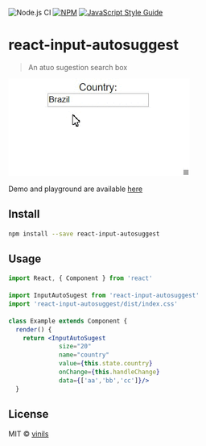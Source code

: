 ![Node.js CI](https://github.com/vinils/react-input-autosuggest/workflows/Node.js%20CI/badge.svg) [![NPM](https://img.shields.io/npm/v/react-input-autosuggest.svg)](https://www.npmjs.com/package/react-input-autosuggest) [![JavaScript Style Guide](https://img.shields.io/badge/code_style-standard-brightgreen.svg)](https://standardjs.com)

# react-input-autosuggest

> An atuo sugestion search box

[![react-input-autosugest](https://github.com//vinils/react-input-autosugest/blob/releaseCandidate/public/sample.gif?raw=true)](https://github.com/vinils/react-input-autosugest/)

Demo and playground are available [here](https://vinils.github.io/react-input-autosugest/)

## Install

```bash
npm install --save react-input-autosuggest
```

## Usage

```jsx
import React, { Component } from 'react'

import InputAutoSugest from 'react-input-autosuggest'
import 'react-input-autosuggest/dist/index.css'

class Example extends Component {
  render() {
    return <InputAutoSugest
              size="20"
              name="country"
              value={this.state.country}
              onChange={this.handleChange}
              data={['aa','bb','cc']}/>
  }
```

## License

MIT © [vinils](https://github.com/vinils)
